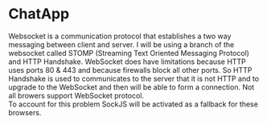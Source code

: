 # ChatApp

Websocket is a communication protocol that establishes a two way messaging between client and server.
I will be using a branch of the websocket called STOMP (Streaming Text Oriented Messaging Protocol) and HTTP Handshake.  WebSocket does have limitations because HTTP uses ports 80 & 443 and because firewalls block all other ports. So HTTP Handshake is used to communicates to the server that it is not HTTP and to upgrade to the WebSocket and then will be able to form a connection.
Not all browers support WebSocket protocol.  
To account for this problem SockJS will be activated as a fallback for these browsers.


